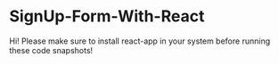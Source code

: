 # SignUp-Form-With-React
 Hi! Please make sure to install react-app in your system before running these code snapshots!
